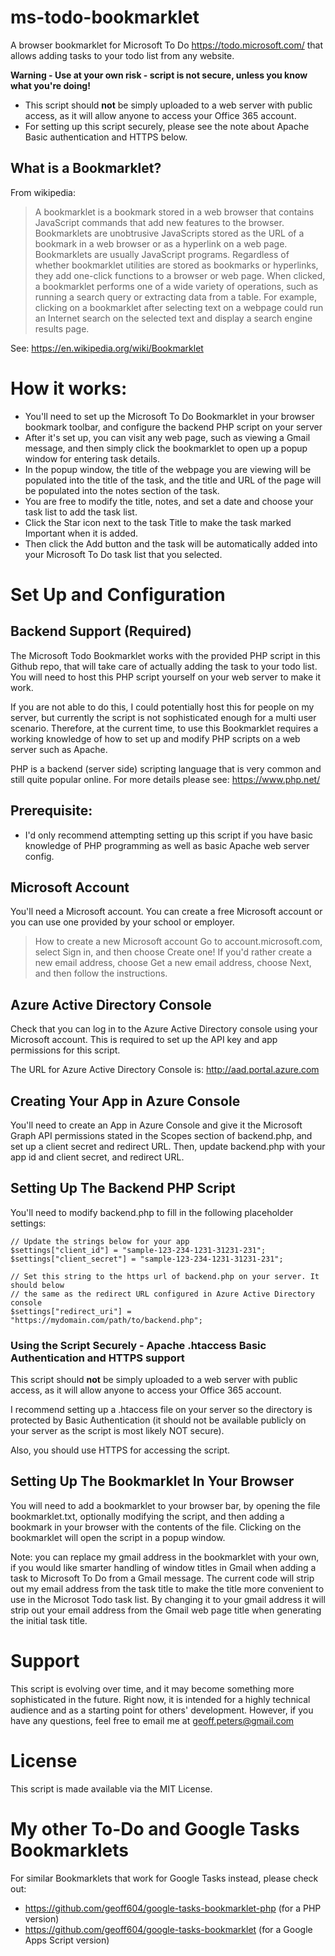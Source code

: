 # ms-todo-bookmarklet
A browser bookmarklet for Microsoft To Do https://todo.microsoft.com/ that allows adding tasks to your todo list from any website.

**Warning - Use at your own risk - script is not secure, unless you know what you're doing!**
- This script should **not** be simply uploaded to a web server with public access, as it will allow anyone to access 
your Office 365 account.
- For setting up this script securely, please see the note about Apache Basic authentication and HTTPS below.

## What is a Bookmarklet? 
From wikipedia:
> A bookmarklet is a bookmark stored in a web browser that contains JavaScript commands that add new features to the browser. Bookmarklets are unobtrusive JavaScripts stored as the URL of a bookmark in a web browser or as a hyperlink on a web page. Bookmarklets are usually JavaScript programs. Regardless of whether bookmarklet utilities are stored as bookmarks or hyperlinks, they add one-click functions to a browser or web page. When clicked, a bookmarklet performs one of a wide variety of operations, such as running a search query or extracting data from a table. For example, clicking on a bookmarklet after selecting text on a webpage could run an Internet search on the selected text and display a search engine results page.

See: https://en.wikipedia.org/wiki/Bookmarklet

# How it works:
- You'll need to set up the Microsoft To Do Bookmarklet in your browser bookmark toolbar, and configure the backend
PHP script on your server
- After it's set up, you can visit any web page, such as viewing a Gmail message, and then simply click the 
bookmarklet to open up a popup window for entering task details.
- In the popup window, the title of the webpage you are viewing will be populated into the title of the task, 
and the title and URL of the page will be populated into the notes section of the task.
- You are free to modify the title, notes, and set a date and choose your task list to add the task list.
- Click the Star icon next to the task Title to make the task marked Important when it is added.
- Then click the Add button and the task will be automatically added into your Microsoft To Do task list that you
selected.

# Set Up and Configuration
## Backend Support (Required)
The Microsoft Todo Bookmarklet works with the provided PHP script in this Github repo, that will take care of actually
adding the task to your todo list. You will need to host this PHP script yourself on your web server to make it work. 

If you are not able to do this, I could potentially host this for people on my server, but currently the script is
not sophisticated enough for a multi user scenario. Therefore, at the current time, to use this Bookmarklet requires
a working knowledge of how to set up and modify PHP scripts on a web server such as Apache.

PHP is a backend (server side) scripting language that is very common and still quite popular online.
For more details please see: https://www.php.net/

## Prerequisite:
- I'd only recommend attempting setting up this script if you have basic knowledge of PHP programming as well as
basic Apache web server config.

## Microsoft Account
You'll need a Microsoft account. You can create a free Microsoft account or you can use one provided by your
school or employer.

> How to create a new Microsoft account
> Go to account.microsoft.com, select Sign in, and then choose Create one!
> If you'd rather create a new email address, choose Get a new email address, choose Next, and then follow the instructions.
 
## Azure Active Directory Console
Check that you can log in to the Azure Active Directory console using your Microsoft account.
This is required to set up the API key and app permissions for this script.

The URL for Azure Active Directory Console is: http://aad.portal.azure.com

## Creating Your App in Azure Console
You'll need to create an App in Azure Console and give it the Microsoft Graph API permissions
stated in the Scopes section of backend.php, and set up a client secret and redirect URL.
Then, update backend.php with your app id and client secret, and redirect URL.

## Setting Up The Backend PHP Script
You'll need to modify backend.php to fill in the following placeholder settings:

    // Update the strings below for your app
    $settings["client_id"] = "sample-123-234-1231-31231-231";
    $settings["client_secret"] = "sample-123-234-1231-31231-231";

    // Set this string to the https url of backend.php on your server. It should below
    // the same as the redirect URL configured in Azure Active Directory console
    $settings["redirect_uri"] = "https://mydomain.com/path/to/backend.php";

### Using the Script Securely - Apache .htaccess Basic Authentication and HTTPS support
This script should **not** be simply uploaded to a web server with public access, as it will allow anyone to access 
your Office 365 account.

I recommend setting up a .htaccess file on your server so the directory is protected
by Basic Authentication (it should not be available publicly on your server as the script
is most likely NOT secure). 

Also, you should use HTTPS for accessing the script.

## Setting Up The Bookmarklet In Your Browser
You will need to add a bookmarklet to your browser bar, by opening the file
bookmarklet.txt, optionally modifying the script, and then adding a bookmark in your browser with
the contents of the file. Clicking on the bookmarklet will open the script in a popup window.

Note: you can replace my gmail address in the bookmarklet with your own, if you would like smarter
handling of window titles in Gmail when adding a task to Microsoft To Do from a Gmail message.
The current code will strip out my email address from the task title to make the title
more convenient to use in the Microsot Todo task list. By changing it to your gmail address
it will strip out your email address from the Gmail web page title when generating the initial
task title.

# Support
This script is evolving over time, and it may become something more sophisticated in the future.
Right now, it is intended for a highly technical audience and as a starting point for others' development.
However, if you have any questions, feel free to email me at geoff.peters@gmail.com

# License
This script is made available via the MIT License.

# My other To-Do and Google Tasks Bookmarklets
For similar Bookmarklets that work for Google Tasks instead, please check out:
- https://github.com/geoff604/google-tasks-bookmarklet-php (for a PHP version)
- https://github.com/geoff604/google-tasks-bookmarklet (for a Google Apps Script version)

